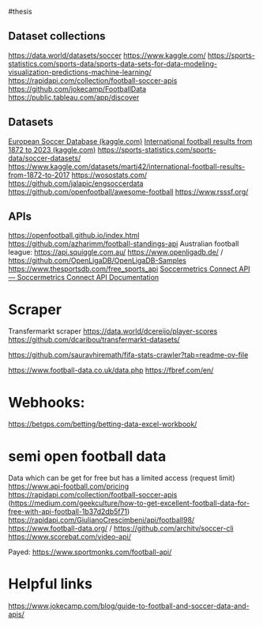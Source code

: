 #thesis
## Dataset collections
https://data.world/datasets/soccer
https://www.kaggle.com/
https://sports-statistics.com/sports-data/sports-data-sets-for-data-modeling-visualization-predictions-machine-learning/
https://rapidapi.com/collection/football-soccer-apis
https://github.com/jokecamp/FootballData
https://public.tableau.com/app/discover
## Datasets
[European Soccer Database (kaggle.com)](https://www.kaggle.com/datasets/hugomathien/soccer)
[International football results from 1872 to 2023 (kaggle.com)](https://www.kaggle.com/datasets/martj42/international-football-results-from-1872-to-2017)
https://sports-statistics.com/sports-data/soccer-datasets/
https://www.kaggle.com/datasets/martj42/international-football-results-from-1872-to-2017
https://wosostats.com/
https://github.com/jalapic/engsoccerdata
https://github.com/openfootball/awesome-football
https://www.rsssf.org/

## APIs
https://openfootball.github.io/index.html
https://github.com/azharimm/football-standings-api
Australian football league: https://api.squiggle.com.au/
https://www.openligadb.de/ / https://github.com/OpenLigaDB/OpenLigaDB-Samples
https://www.thesportsdb.com/free_sports_api
[Soccermetrics Connect API — Soccermetrics Connect API Documentation](https://soccermetrics.github.io/connect-api/)

# Scraper
Transfermarkt scraper
https://data.world/dcereijo/player-scores
https://github.com/dcaribou/transfermarkt-datasets/

https://github.com/sauravhiremath/fifa-stats-crawler?tab=readme-ov-file


https://www.football-data.co.uk/data.php
https://fbref.com/en/


# Webhooks:
https://betgps.com/betting/betting-data-excel-workbook/


# semi open football data
Data which can be get for free but has a limited access (request limit)
https://www.api-football.com/pricing
https://rapidapi.com/collection/football-soccer-apis (https://medium.com/geekculture/how-to-get-excellent-football-data-for-free-with-api-football-1b37d2db5f71)
https://rapidapi.com/GiulianoCrescimbeni/api/football98/
https://www.football-data.org/ / https://github.com/architv/soccer-cli
https://www.scorebat.com/video-api/

Payed:
https://www.sportmonks.com/football-api/


# Helpful links
https://www.jokecamp.com/blog/guide-to-football-and-soccer-data-and-apis/
